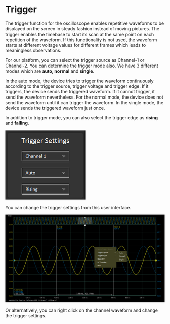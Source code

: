 # Trigger

The trigger function for the oscilloscope enables repetitive waveforms to be displayed on the screen in steady fashion instead of moving pictures. The trigger enables the timebase to start its scan at the same point on each repetition of the waveform. If this functionality is not used, the waveform starts at different voltage values for different frames which leads to meaningless observations.

For our platform, you can select the trigger source as Channel-1 or Channel-2. You can determine the trigger mode also. We have 3 different modes which are **auto, normal** and **single**.   
  
In the auto mode, the device tries to trigger the waveform continuously according to the trigger source, trigger voltage and trigger edge. If it triggers, the device sends the triggered waveform. If it cannot trigger, it send the waveform nevertheless. For the normal mode, the device does not send the waveform until it can trigger the waveform. In the single mode, the device sends the triggered waveform just once.   
  
In addition to trigger mode, you can also select the trigger edge as **rising** and **falling**. 

![](../../../../../.gitbook/assets/image%20%286%29.png)

You can change the trigger settings from this user interface. 

![](../../../../../.gitbook/assets/image%20%2890%29.png)

Or alternatively, you can right click on the channel waveform and change the trigger settings.

